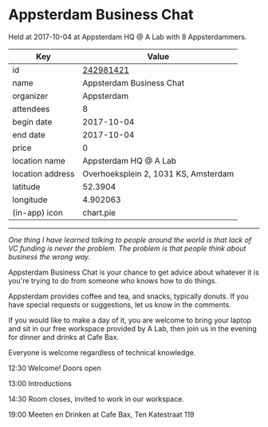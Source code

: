 # Appsterdam Business Chat
Held at 2017-10-04 at Appsterdam HQ @ A Lab with 8 Appsterdammers.
        
|Key|Value
|---|---|
|id|[242981421](https://www.meetup.com/appsterdam/events/242981421/)|
|name|Appsterdam Business Chat|
|organizer|Appsterdam|
|attendees|8|
|begin date|2017-10-04|
|end date|2017-10-04|
|price|0|
|location name|Appsterdam HQ @ A Lab|
|location address|Overhoeksplein 2, 1031 KS, Amsterdam|
|latitude|52.3904|
|longitude|4.902063|
|(in-app) icon|chart.pie|

---

*One thing I have learned talking to people around the world is that lack of VC funding is never the problem. The problem is that people think about business the wrong way.*

Appsterdam Business Chat is your chance to get advice about whatever it is you're trying to do from someone who knows how to do things.

Appsterdam provides coffee and tea, and snacks, typically donuts. If you have special requests or suggestions, let us know in the comments.

If you would like to make a day of it, you are welcome to bring your laptop and sit in our free workspace provided by A Lab, then join us in the evening for dinner and drinks at Cafe Bax.

Everyone is welcome regardless of technical knowledge.

12:30 Welcome! Doors open

13:00 Introductions

14:30 Room closes, invited to work in our workspace.

19:00 Meeten en Drinken at Cafe Bax, Ten Katestraat 119



